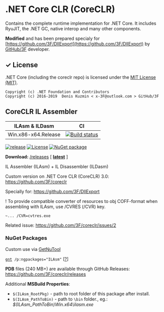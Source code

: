 .NET Core CLR (CoreCLR)
===========================

Contains the complete runtime implementation for .NET Core. It includes RyuJIT, the .NET GC, native interop and many other components.

**Modified** and has been prepared specialy for [https://github.com/3F/DllExport](https://github.com/3F/DllExport) by [GitHub/3F](https://github.com/3F) developer.

✓ License
-------

.NET Core (including the coreclr repo) is licensed under the [MIT License (MIT)](https://github.com/3F/coreclr/blob/master/LICENSE.TXT).

```
Copyright (c) .NET Foundation and Contributors
Copyright (c) 2016-2019  Denis Kuzmin < x-3F@outlook.com > GitHub/3F
```

## CoreCLR IL Assembler

ILAsm & ILDasm      | CI
--------------------| ----------------
Win.x86-x64.Release | [![Build status](https://ci.appveyor.com/api/projects/status/asb0nbj8tly2rp7p/branch/master?svg=true)](https://ci.appveyor.com/project/3Fs/coreclr-62ql7/branch/master)

[![release](https://img.shields.io/github/release/3F/coreclr.svg)](https://github.com/3F/coreclr/releases/latest)
[![License](https://img.shields.io/badge/License-MIT-74A5C2.svg)](https://github.com/3F/coreclr/blob/master/LICENSE.TXT)
[![NuGet package](https://img.shields.io/nuget/v/ILAsm.svg)](https://www.nuget.org/packages/ILAsm/)

**Download:** [/releases](https://github.com/3F/coreclr/releases) [ **[latest](https://github.com/3F/coreclr/releases/latest)** ]


IL Assembler (ILAsm) + IL Disassembler (ILDasm)

Custom version on .NET Core CLR (CoreCLR) 3.0: https://github.com/3F/coreclr

Specially for: https://github.com/3F/DllExport

! To provide compatible converter of resources to obj COFF-format when assembling with ILAsm, use /CVRES (/CVR) key.

```
~... /CVR=cvtres.exe
```

Related issue: https://github.com/3F/coreclr/issues/2

### NuGet Packages

Custom use via [GetNuTool](https://github.com/3F/GetNuTool)

[`gnt`](https://3f.github.io/GetNuTool/releases/latest/gnt/)` /p:ngpackages="ILAsm"` [[?](https://github.com/3F/GetNuTool)]

**PDB** files (240 MB+) are available through GitHub Releases:
https://github.com/3F/coreclr/releases

Additional **MSBuild Properties**:

* `$(ILAsm_RootPkg)` - path to root folder of this package after install.
* `$(ILAsm_PathToBin)` - path to `\bin` folder., eg.: *$(ILAsm_PathToBin)Win.x64\ilasm.exe*

